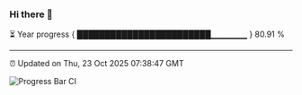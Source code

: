 ### Hi there 👋

⏳ Year progress { ████████████████████████▁▁▁▁▁▁ } 80.91 %

---

⏰ Updated on Thu, 23 Oct 2025 07:38:47 GMT

![Progress Bar CI](https://github.com/IshwaranRudhara/GIT-ACTION/workflows/Progress%20Bar%20CI/badge.svg)
